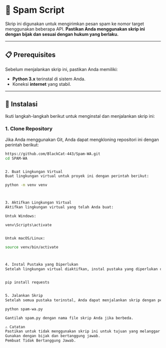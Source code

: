 # 📜 Spam Script

Skrip ini digunakan untuk mengirimkan pesan spam ke nomor target menggunakan beberapa API. **Pastikan Anda menggunakan skrip ini dengan bijak dan sesuai dengan hukum yang berlaku.**

---

## 📋 Prerequisites

Sebelum menjalankan skrip ini, pastikan Anda memiliki:

- **Python 3.x** terinstal di sistem Anda.
- Koneksi **internet** yang stabil.

---

## 🚀 Instalasi

Ikuti langkah-langkah berikut untuk menginstal dan menjalankan skrip ini:

### 1. Clone Repository

Jika Anda menggunakan Git, Anda dapat mengkloning repositori ini dengan perintah berikut:

```bash
https://github.com/BlackCat-443/Spam-WA.git
cd SPAM-WA


2. Buat Lingkungan Virtual
Buat lingkungan virtual untuk proyek ini dengan perintah berikut:

python -m venv venv



3. Aktifkan Lingkungan Virtual
Aktifkan lingkungan virtual yang telah Anda buat:

Untuk Windows:

venv\Scripts\activate


Untuk macOS/Linux:

source venv/bin/activate



4. Instal Pustaka yang Diperlukan
Setelah lingkungan virtual diaktifkan, instal pustaka yang diperlukan dengan perintah berikut:


pip install requests


5. Jalankan Skrip
Setelah semua pustaka terinstal, Anda dapat menjalankan skrip dengan perintah berikut:

python spam-wa.py

Gantilah spam.py dengan nama file skrip Anda jika berbeda.

⚠️ Catatan
Pastikan untuk tidak menggunakan skrip ini untuk tujuan yang melanggar hukum atau merugikan orang lain.
Gunakan dengan bijak dan bertanggung jawab.
Pembuat Tidak Bertanggung Jawab.